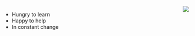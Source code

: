 <img align="right" src="https://images-wixmp-ed30a86b8c4ca887773594c2.wixmp.com/f/d6e3b3b4-81cf-4dcb-b516-e4e28ddf6243/d9tw0w9-d68632da-50f0-4ccf-9c32-34a8da945610.gif?token=eyJ0eXAiOiJKV1QiLCJhbGciOiJIUzI1NiJ9.eyJzdWIiOiJ1cm46YXBwOjdlMGQxODg5ODIyNjQzNzNhNWYwZDQxNWVhMGQyNmUwIiwiaXNzIjoidXJuOmFwcDo3ZTBkMTg4OTgyMjY0MzczYTVmMGQ0MTVlYTBkMjZlMCIsIm9iaiI6W1t7InBhdGgiOiJcL2ZcL2Q2ZTNiM2I0LTgxY2YtNGRjYi1iNTE2LWU0ZTI4ZGRmNjI0M1wvZDl0dzB3OS1kNjg2MzJkYS01MGYwLTRjY2YtOWMzMi0zNGE4ZGE5NDU2MTAuZ2lmIn1dXSwiYXVkIjpbInVybjpzZXJ2aWNlOmZpbGUuZG93bmxvYWQiXX0.Is9X5LDndFtOQydvQ4r2_m5O6Vud_0Mls-PO6AYkzd4" >

- Hungry to learn
- Happy to help
- In constant change
<!--
**Dauriel/Dauriel** is a ✨ _special_ ✨ repository because its `README.md` (this file) appears on your GitHub profile.

Here are some ideas to get you started:

- 🔭 I’m currently working on ...
- 🌱 I’m currently learning ...
- 👯 I’m looking to collaborate on ...height="250"
- 🤔 I’m looking for help with ...
- 💬 Ask me about ...
- 📫 How to reach me: ...
- 😄 Pronouns: ...
- ⚡ Fun fact: ...
-->
